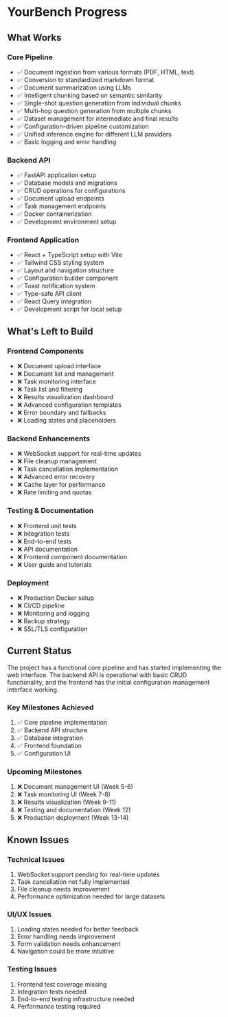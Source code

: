 # YourBench Progress

## What Works

### Core Pipeline
- ✅ Document ingestion from various formats (PDF, HTML, text)
- ✅ Conversion to standardized markdown format
- ✅ Document summarization using LLMs
- ✅ Intelligent chunking based on semantic similarity
- ✅ Single-shot question generation from individual chunks
- ✅ Multi-hop question generation from multiple chunks
- ✅ Dataset management for intermediate and final results
- ✅ Configuration-driven pipeline customization
- ✅ Unified inference engine for different LLM providers
- ✅ Basic logging and error handling

### Backend API
- ✅ FastAPI application setup
- ✅ Database models and migrations
- ✅ CRUD operations for configurations
- ✅ Document upload endpoints
- ✅ Task management endpoints
- ✅ Docker containerization
- ✅ Development environment setup

### Frontend Application
- ✅ React + TypeScript setup with Vite
- ✅ Tailwind CSS styling system
- ✅ Layout and navigation structure
- ✅ Configuration builder component
- ✅ Toast notification system
- ✅ Type-safe API client
- ✅ React Query integration
- ✅ Development script for local setup

## What's Left to Build

### Frontend Components
- ❌ Document upload interface
- ❌ Document list and management
- ❌ Task monitoring interface
- ❌ Task list and filtering
- ❌ Results visualization dashboard
- ❌ Advanced configuration templates
- ❌ Error boundary and fallbacks
- ❌ Loading states and placeholders

### Backend Enhancements
- ❌ WebSocket support for real-time updates
- ❌ File cleanup management
- ❌ Task cancellation implementation
- ❌ Advanced error recovery
- ❌ Cache layer for performance
- ❌ Rate limiting and quotas

### Testing & Documentation
- ❌ Frontend unit tests
- ❌ Integration tests
- ❌ End-to-end tests
- ❌ API documentation
- ❌ Frontend component documentation
- ❌ User guide and tutorials

### Deployment
- ❌ Production Docker setup
- ❌ CI/CD pipeline
- ❌ Monitoring and logging
- ❌ Backup strategy
- ❌ SSL/TLS configuration

## Current Status
The project has a functional core pipeline and has started implementing the web interface. The backend API is operational with basic CRUD functionality, and the frontend has the initial configuration management interface working.

### Key Milestones Achieved
1. ✅ Core pipeline implementation
2. ✅ Backend API structure
3. ✅ Database integration
4. ✅ Frontend foundation
5. ✅ Configuration UI

### Upcoming Milestones
1. ❌ Document management UI (Week 5-6)
2. ❌ Task monitoring UI (Week 7-8)
3. ❌ Results visualization (Week 9-11)
4. ❌ Testing and documentation (Week 12)
5. ❌ Production deployment (Week 13-14)

## Known Issues

### Technical Issues
1. WebSocket support pending for real-time updates
2. Task cancellation not fully implemented
3. File cleanup needs improvement
4. Performance optimization needed for large datasets

### UI/UX Issues
1. Loading states needed for better feedback
2. Error handling needs improvement
3. Form validation needs enhancement
4. Navigation could be more intuitive

### Testing Issues
1. Frontend test coverage missing
2. Integration tests needed
3. End-to-end testing infrastructure needed
4. Performance testing required